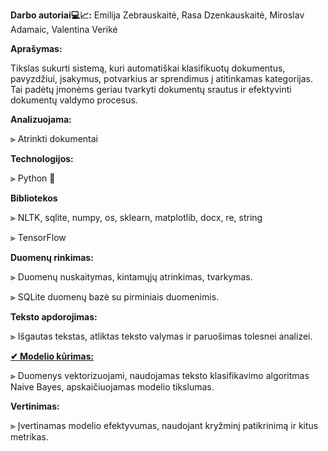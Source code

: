 **Darbo autoriai💻📈:** Emilija Zebrauskaitė, Rasa Dzenkauskaitė, Miroslav Adamaic, Valentina Verikė

****Aprašymas:****

Tikslas sukurti sistemą, kuri automatiškai klasifikuotų dokumentus, pavyzdžiui, įsakymus, potvarkius ar sprendimus į atitinkamas kategorijas. 
Tai padėtų įmonėms geriau tvarkyti dokumentų srautus ir efektyvinti dokumentų valdymo procesus.

**Analizuojama:** 

⫸  Atrinkti dokumentai

**Technologijos:**

⫸  Python 🐍

**Bibliotekos**


⫸  NLTK, sqlite, numpy, os, sklearn, matplotlib, docx, re, string 

⫸  TensorFlow


**Duomenų rinkimas:**

⫸  Duomenų nuskaitymas, kintamųjų atrinkimas, tvarkymas.

⫸  SQLite duomenų bazė su pirminiais duomenimis.


**Teksto apdorojimas:**

⫸  Išgautas tekstas, atliktas teksto valymas ir paruošimas tolesnei analizei.

**<a href=https://github.com/rasadzen/Automatic-classification-of-documents/blob/main/model.ipynb> ✔ Modelio kūrimas:</a>**

⫸  Duomenys vektorizuojami, naudojamas teksto klasifikavimo algoritmas Naive Bayes, apskaičiuojamas modelio tikslumas.




**Vertinimas:**

⫸  Įvertinamas modelio efektyvumas, naudojant kryžminį patikrinimą ir kitus metrikas.


    